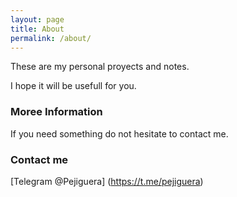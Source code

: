 ```yaml
---
layout: page
title: About
permalink: /about/
---
```

These are my personal proyects and notes.

I hope it will be usefull for you.

### Moree Information

If you need something do not hesitate to contact me.

### Contact me

[Telegram @Pejiguera] (https://t.me/pejiguera)
